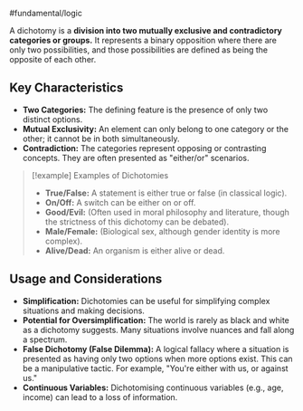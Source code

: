 #fundamental/logic 

A dichotomy is a **division into two mutually exclusive and contradictory categories or groups.** It represents a binary opposition where there are only two possibilities, and those possibilities are defined as being the opposite of each other.

## Key Characteristics

*   **Two Categories:** The defining feature is the presence of only two distinct options.
*   **Mutual Exclusivity:** An element can only belong to one category or the other; it cannot be in both simultaneously.
*   **Contradiction:** The categories represent opposing or contrasting concepts. They are often presented as "either/or" scenarios.

> [!example] Examples of Dichotomies
> - **True/False:** A statement is either true or false (in classical logic).
> - **On/Off:** A switch can be either on or off.
> - **Good/Evil:** (Often used in moral philosophy and literature, though the strictness of this dichotomy can be debated).
> - **Male/Female:** (Biological sex, although gender identity is more complex).
> - **Alive/Dead:** An organism is either alive or dead.

## Usage and Considerations

*   **Simplification:** Dichotomies can be useful for simplifying complex situations and making decisions.
*   **Potential for Oversimplification:** The world is rarely as black and white as a dichotomy suggests. Many situations involve nuances and fall along a spectrum.
*   **False Dichotomy (False Dilemma):** A logical fallacy where a situation is presented as having only two options when more options exist. This can be a manipulative tactic. For example, "You're either with us, or against us."
*   **Continuous Variables:** Dichotomising continuous variables (e.g., age, income) can lead to a loss of information.